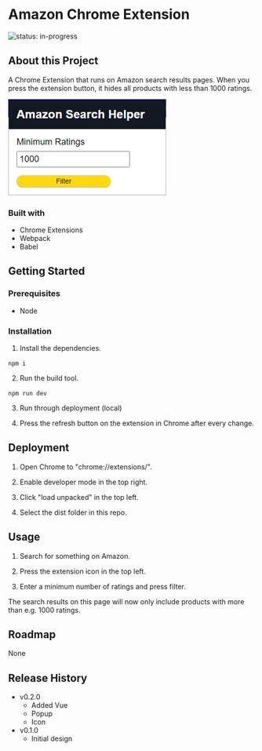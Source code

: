 # Amazon Chrome Extension

![status: in-progress](https://img.shields.io/badge/status-in--progress-green)

## About this Project

A Chrome Extension that runs on Amazon search results pages. When you press the extension button, it hides all products with less than 1000 ratings.

![Screenshot of the app](./screenshot.png)

### Built with

- Chrome Extensions
- Webpack
- Babel

## Getting Started

### Prerequisites

- Node

### Installation

1. Install the dependencies.

```
npm i
```

2. Run the build tool.

```
npm run dev
```

3. Run through deployment (local)

4. Press the refresh button on the extension in Chrome after every change.

## Deployment

1. Open Chrome to "chrome://extensions/".

2. Enable developer mode in the top right.

3. Click "load unpacked" in the top left.

4. Select the dist folder in this repo.

## Usage

1. Search for something on Amazon.

2. Press the extension icon in the top left.

3. Enter a minimum number of ratings and press filter.

The search results on this page will now only include products with more than e.g. 1000 ratings.

## Roadmap

None

## Release History

- v0.2.0
  - Added Vue
  - Popup
  - Icon
- v0.1.0
  - Initial design
